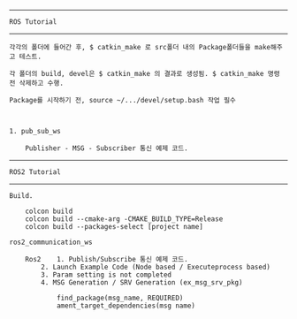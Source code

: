 
----------------------------
	ROS Tutorial
----------------------------

	각각의 폴더에 들어간 후, $ catkin_make 로 src폴더 내의 Package폴더들을 make해주고 테스트.

	각 폴더의 build, devel은 $ catkin_make 의 결과로 생성됨. $ catkin_make 명령 전 삭제하고 수행.

	Package를 시작하기 전, source ~/.../devel/setup.bash 작업 필수



	1. pub_sub_ws

		Publisher - MSG - Subscriber 통신 예제 코드.


----------------------------
	ROS2 Tutorial
----------------------------

	Build.

		colcon build
		colcon build --cmake-arg -CMAKE_BUILD_TYPE=Release
		colcon build --packages-select [project name]

	ros2_communication_ws

		Ros2 	1. Publish/Subscribe 통신 예제 코드.
			2. Launch Example Code (Node based / Executeprocess based)
			3. Param setting is not completed
			4. MSG Generation / SRV Generation (ex_msg_srv_pkg)

				find_package(msg_name, REQUIRED)
				ament_target_dependencies(msg name)
